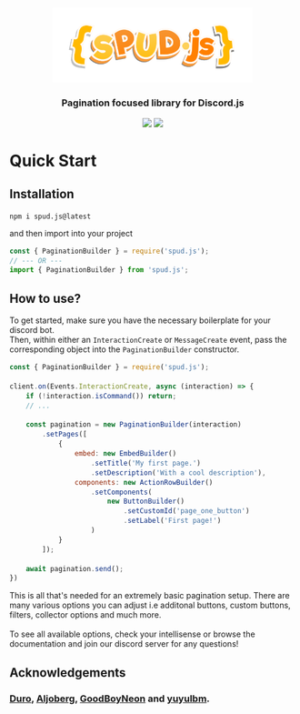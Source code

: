 
<p align='center'>
    <img src="assets/spud logo.png" width='70%'>
    <h3 align='center'>Pagination focused library for Discord.js</h3>
</p>

<p align='center'>
<a href='https://discord.gg/EsfbnxTdej'><img src='https://img.shields.io/discord/925648118530314280?color=5865F2&logo=discord&logoColor=white'></a>
<a href=''><img src='https://img.shields.io/npm/d18m/spud.js'></a>
</p>

# Quick Start

## Installation
```
npm i spud.js@latest
```
and then import into your project
```ts
const { PaginationBuilder } = require('spud.js');
// --- OR ---
import { PaginationBuilder } from 'spud.js';
```

## How to use?
To get started, make sure you have the necessary boilerplate for your discord bot. 
<br>
Then, within either an `InteractionCreate` or `MessageCreate` event, pass the corresponding object into the `PaginationBuilder` constructor.

```js
const { PaginationBuilder } = require('spud.js');

client.on(Events.InteractionCreate, async (interaction) => {
    if (!interaction.isCommand()) return;   
    // ...

    const pagination = new PaginationBuilder(interaction)
        .setPages([
            {
                embed: new EmbedBuilder()
                    .setTitle('My first page.')
                    .setDescription('With a cool description'),
                components: new ActionRowBuilder()
                    .setComponents(
                        new ButtonBuilder()
                            .setCustomId('page_one_button')
                            .setLabel('First page!')
                    )
            }
        ]);
    
    await pagination.send();
})
```

This is all that's needed for an extremely basic pagination setup. There are many various options you can adjust i.e additonal buttons, custom buttons, filters, collector options and much more.
<br><br>
To see all available options, check your intellisense or browse the documentation and join our discord server for any questions!

## Acknowledgements

### [Duro](https://github.com/DuroCodes), [Aljoberg](https://github.com/Aljoberg), [GoodBoyNeon](https://github.com/GoodBoyNeon) and [yuyulbm](https://github.com/yuyulbm).